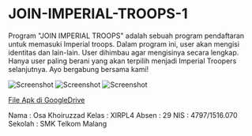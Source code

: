 # JOIN-IMPERIAL-TROOPS-1

Program "JOIN IMPERIAL TROOPS" adalah sebuah program pendaftaran untuk memasuki Imperial troops. Dalam program ini, user akan mengisi identitas dan lain-lain. User dihimbau agar mengisinya secara lengkap. Hanya user paling berani yang akan terpilih menjadi Imperial Troopers selanjutnya. Ayo bergabung bersama kami!


![Screenshot](file:///C:/Users/SUPER%20USER/pictures/jit1.PNG)
![Screenshot](file:///C:/Users/SUPER%20USER/pictures/jit2.PNG)
![Screenshot](file:///C:/Users/SUPER%20USER/pictures/jit3.PNG)

[File Apk di GoogleDrive](https://drive.google.com/drive/u/0/folders/0B9NsAJtQet49bFVyX3V5SGNMc0U)

Nama    : Osa Khoiruzzad
Kelas   : XIRPL4
Absen   : 29
NIS     : 4797/1516.070
Sekolah : SMK Telkom Malang

